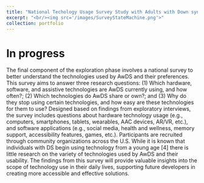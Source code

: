 ```yaml
---
title: "National Techology Usage Survey Study with Adults with Down syndrome"
excerpt: "<br/><img src='/images/SurveyStateMachine.png'>"
collection: portfolio
---
```


# In progress
The final component of the exploration phase involves a national survey to better understand the technologies used by AwDS and their preferences. This survey aims to answer three research questions: (1) Which hardware, software, and assistive technologies are AwDS currently using, and how often?; (2) Which technologies do AwDS share or own?; and (3) Why do they stop using certain technologies, and how easy are these technologies for them to use?
Designed based on findings from exploratory interviews, the survey includes questions about hardware technology usage (e.g., computers, smartphones, tablets, wearables, AAC devices, AR/VR, etc.), and software applications (e.g., social media, health and wellness, memory support, accessibility features, games, etc.). Participants are recruited through community organizations across the U.S. While it is known that individuals with DS begin using technology from a young age  [4] there is little research on the variety of technologies used by AwDS and their usability. The findings from this survey will provide valuable insights into the scope of technology use in their daily lives, supporting future developers in creating more accessible and effective solutions.
